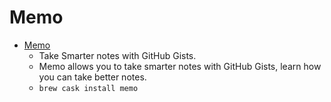 # Memo
- [Memo](https://usememo.com/)
  -  Take Smarter notes with GitHub Gists.
  - Memo allows you to take smarter notes with GitHub Gists, learn how you can take better notes.
  - `brew cask install memo`

